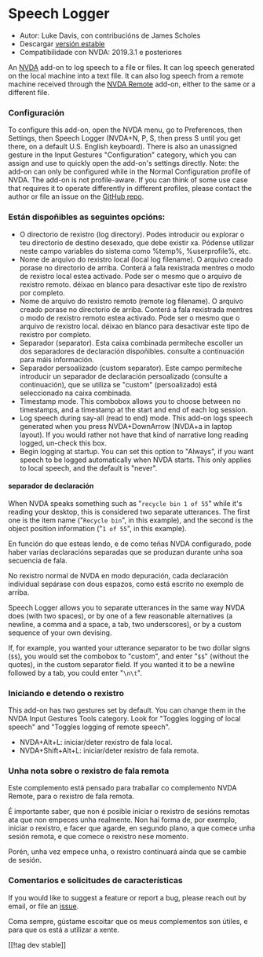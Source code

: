 # Speech Logger #

* Autor: Luke Davis, con contribucións de James Scholes
* Descargar [versión estable][1]
* Compatibilidade con NVDA: 2019.3.1 e posteriores

An [NVDA](https://nvaccess.org/) add-on to log speech to a file or files.
It can log speech generated on the local machine into a text file.  It can
also log speech from a remote machine received through the [NVDA
Remote](https://nvdaremote.com/) add-on, either to the same or a different
file.

### Configuración

To configure this add-on, open the NVDA menu, go to Preferences, then
Settings, then Speech Logger (NVDA+N, P, S, then press S until you get
there, on a default U.S. English keyboard).  There is also an unassigned
gesture in the Input Gestures "Configuration" category, which you can assign
and use to quickly open the add-on's settings directly.  Note: the add-on
can only be configured while in the Normal Configuration profile of NVDA.
The add-on is not profile-aware.  If you can think of some use case that
requires it to operate differently in different profiles, please contact the
author or file an issue on the [GitHub repo][2].

### Están dispoñibles as seguintes opcións:

* O directorio de rexistro (log directory). Podes introducir ou explorar o
  teu directorio de destino desexado, que debe existir xa. Pódense utilizar
  neste campo variables do sistema como %temp%, %userprofile%, etc.
* Nome de arquivo do rexistro local (local log filename). O arquivo creado
  porase no directorio de arriba. Conterá a fala rexistrada mentres o modo
  de rexistro local estea activado. Pode ser o mesmo que o arquivo de
  rexistro remoto. déixao en blanco para desactivar este tipo de rexistro
  por completo.
* Nome de arquivo do rexistro remoto (remote log filename). O arquivo creado
  porase no directorio de arriba. Conterá a fala rexistrada mentres o modo
  de rexistro remoto estea activado. Pode ser o mesmo que o arquivo de
  rexistro local. déixao en blanco para desactivar este tipo de rexistro por
  completo.
* Separador (separator). Esta caixa combinada permíteche escoller un dos
  separadores de declaración dispoñibles. consulte a continuación para máis
  información.
* Separador persoalizado (custom separator). Este campo permíteche
  introducir un separador de declaración persoalizado (consulte a
  continuación), que se utiliza se "custom" (persoalizado) está seleccionado
  na caixa combinada.
* Timestamp mode. This combobox allows you to choose between no timestamps,
  and a timestamp at the start and end of each log session.
* Log speech during say-all (read to end) mode. This add-on logs speech
  generated when you press NVDA+DownArrow (NVDA+a in laptop layout). If you
  would rather not have that kind of narrative long reading logged, un-check
  this box.
* Begin logging at startup. You can set this option to "Always", if you want
  speech to be logged automatically when NVDA starts. This only applies to
  local speech, and the default is "never".

#### separador de declaración

When NVDA speaks something such as "`recycle bin 1 of 55`" while it's
reading your desktop, this is considered two separate utterances.  The first
one is the item name ("`Recycle bin`", in this example), and the second is
the object position information ("`1 of 55`", in this example).

En función do que esteas lendo, e de como teñas NVDA configurado, pode haber
varias declaracións separadas que se produzan durante unha soa secuencia de
fala.

No rexistro normal de NVDA en modo depuración, cada declaración individual
sepárase con dous espazos, como está escrito no exemplo de arriba.

Speech Logger allows you to separate utterances in the same way NVDA does
(with two spaces), or by one of a few reasonable alternatives (a newline, a
comma and a space, a tab, two underscores), or by a custom sequence of your
own devising.

If, for example, you wanted your utterance separator to be two dollar signs
(`$$`), you would set the combobox to "custom", and enter "`$$`" (without
the quotes), in the custom separator field.  If you wanted it to be a
newline followed by a tab, you could enter "`\n\t`".

### Iniciando e detendo o rexistro

This add-on has two gestures set by default.  You can change them in the
NVDA Input Gestures Tools category.  Look for "Toggles logging of local
speech" and "Toggles logging of remote speech".

* NVDA+Alt+L: iniciar/deter rexistro de fala local.
* NVDA+Shift+Alt+L: iniciar/deter rexistro de fala remota.

### Unha nota sobre o rexistro de fala remota

Este complemento está pensado para traballar co complemento NVDA Remote,
para o rexistro de fala remota.

É importante saber, que non é posible iniciar o rexistro de sesións remotas
ata que non empeces unha realmente.  Non hai forma de, por exemplo, iniciar
o rexistro, e facer que agarde, en segundo plano, a que comece unha sesión
remota, e que comece o rexistro nese momento.

Porén, unha vez empece unha, o rexistro continuará aínda que se cambie de
sesión.

### Comentarios e solicitudes de características

If you would like to suggest a feature or report a bug, please reach out by
email, or file an [issue][2].

Coma sempre, gústame escoitar que os meus complementos son útiles, e para
que os está a utilizar a xente.

[[!tag dev stable]]

[1]: https://www.nvaccess.org/addonStore/legacy?file=speechLogger

[2]: https://github.com/opensourcesys/speechLogger/issues/new
